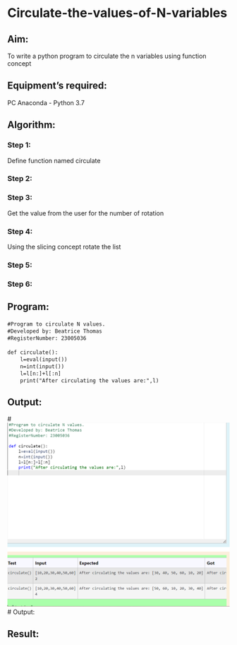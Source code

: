 # Circulate-the-values-of-N-variables
## Aim:
To write a python program to circulate the n variables using function concept
## Equipment’s required:
PC
Anaconda - Python 3.7
## Algorithm: 
### Step 1: 
Define function named circulate
### Step 2: 
### Step 3: 
Get the value from the user for the number of rotation
### Step 4: 
Using the slicing concept rotate the list

### Step 5: 

### Step 6: 
## Program:
```
#Program to circulate N values.
#Developed by: Beatrice Thomas
#RegisterNumber: 23005036

def circulate():
    l=eval(input())
    n=int(input())
    l=l[n:]+l[:n]
    print("After circulating the values are:",l)

```
## Output:
#![Alt text](<Screenshot 2023-11-18 094536.png>)# Output:

## Result:
